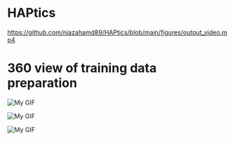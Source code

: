 # HAPtics

https://github.com/niazahamd89/HAPtics/blob/main/figures/output_video.mp4


# 360 view of training data preparation

![My GIF](https://github.com/niazahamd89/HAPtics/blob/main/figures/output1.gif)



![My GIF](https://github.com/niazahamd89/HAPtics/blob/main/figures/output2.gif)


![My GIF](https://github.com/niazahamd89/HAPtics/blob/main/figures/output3.gif)


